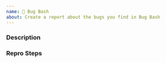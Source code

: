 ```yaml
---
name: 🐞 Bug Bash
about: Create a report about the bugs you find in Bug Bash
---
```


### Description

### Repro Steps
